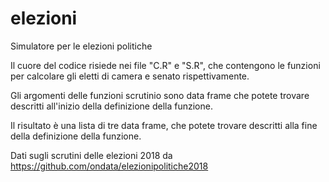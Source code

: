 # elezioni
Simulatore per le elezioni politiche

Il cuore del codice risiede nei file "C.R" e "S.R", che contengono le funzioni
per calcolare gli eletti di camera e senato rispettivamente.

Gli argomenti delle funzioni scrutinio sono data frame che potete trovare
descritti all'inizio della definizione della funzione.

Il risultato è una lista di tre data frame, che potete trovare descritti alla
fine della definizione della funzione.

Dati sugli scrutini delle elezioni 2018 da 
https://github.com/ondata/elezionipolitiche2018
